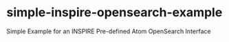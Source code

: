 simple-inspire-opensearch-example
=================================

Simple Example for an INSPIRE Pre-defined Atom OpenSearch Interface